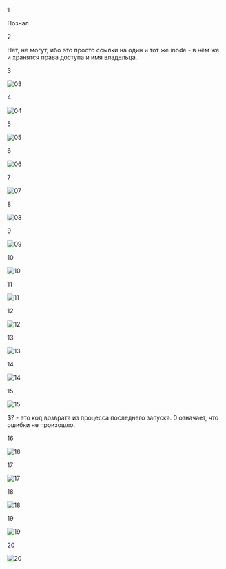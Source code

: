 1

Познал

2

Нет, не могут, ибо это просто ссылки на один и тот же inode - в нём же и хранятся права доступа и имя владельца.

3

![03](https://user-images.githubusercontent.com/105611781/201495988-9c5b9d2f-cb1e-449c-85d5-6e166b787ddb.PNG)

4

![04](https://user-images.githubusercontent.com/105611781/201495994-c3575fdd-b0e0-404d-bbd4-5355e212a11d.PNG)

5

![05](https://user-images.githubusercontent.com/105611781/201497737-5f072308-3471-41ce-9d03-2b065b5be45c.PNG)

6

![06](https://user-images.githubusercontent.com/105611781/201497744-6a69f1ed-5592-4d84-8dac-2b0d8b048fa6.PNG)

7

![07](https://user-images.githubusercontent.com/105611781/201497752-7419aa45-a729-4c52-9b43-3254f0a3a474.PNG)

8

![08](https://user-images.githubusercontent.com/105611781/201497763-0211f3f1-e1b8-4567-822d-4530136b6b3b.PNG)

9

![09](https://user-images.githubusercontent.com/105611781/201497768-14acb1c3-2300-4ece-a3dc-e7f7e8210328.PNG)

10

![10](https://user-images.githubusercontent.com/105611781/201497778-d5d1e4a8-4259-4ebc-a06a-9102ac3783b2.PNG)

11

![11](https://user-images.githubusercontent.com/105611781/201497784-904c79c0-8597-4185-aecd-b2f2774786b9.PNG)

12

![12](https://user-images.githubusercontent.com/105611781/201497796-0760c91a-1bf7-4e75-ae65-d9466deb6dd0.PNG)

13

![13](https://user-images.githubusercontent.com/105611781/201497805-8c07f0b6-cff2-414e-8269-10f32909ff65.PNG)

14

![14](https://user-images.githubusercontent.com/105611781/201497812-2b90d578-6d78-493c-9225-6dad180f3275.PNG)

15

![15](https://user-images.githubusercontent.com/105611781/201497818-81e1922b-feaf-4cd4-9bd0-ffb69ab4f958.PNG)

$? - это код возврата из процесса последнего запуска. 0 означает, что ошибки не произошло.

16

![16](https://user-images.githubusercontent.com/105611781/201498330-05502033-6a07-48b2-81bc-fbe95fce459c.PNG)

17

![17](https://user-images.githubusercontent.com/105611781/201498341-cf6fdbb5-f58e-4ab6-9175-133efafda22b.PNG)

18

![18](https://user-images.githubusercontent.com/105611781/201498347-a0eb7319-641b-4de7-bd1f-81a54f386845.PNG)

19

![19](https://user-images.githubusercontent.com/105611781/201498360-32532c19-b355-4a2f-90f8-a3e1f0f77dc5.PNG)

20

![20](https://user-images.githubusercontent.com/105611781/201498371-9c6f1da8-6c8c-4412-8185-9760b857021e.PNG)
